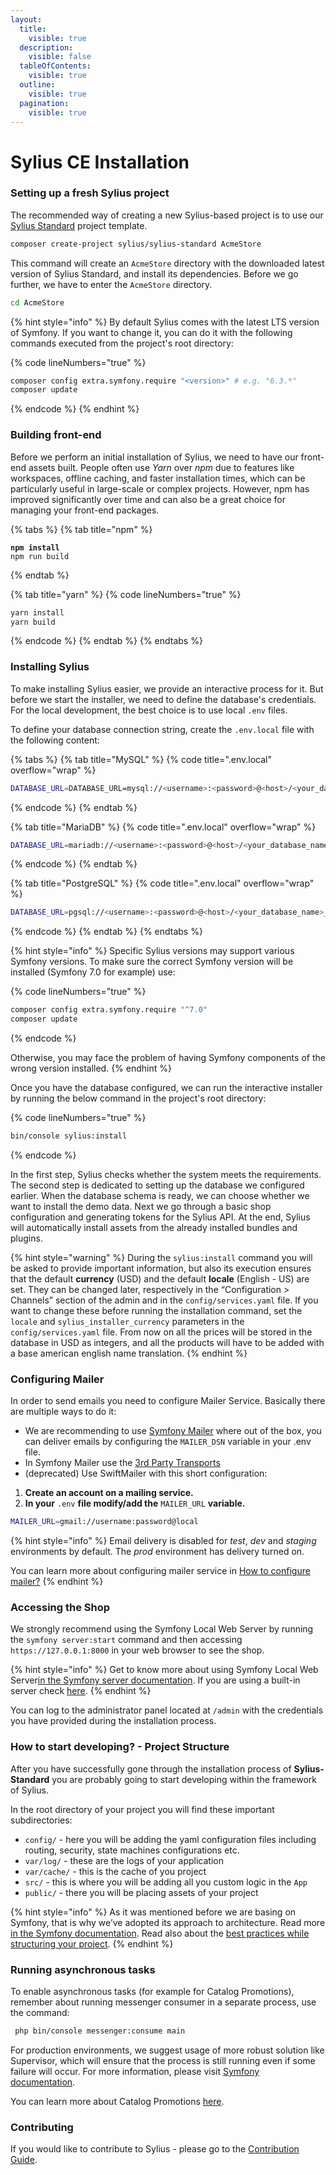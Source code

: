 ```yaml
---
layout:
  title:
    visible: true
  description:
    visible: false
  tableOfContents:
    visible: true
  outline:
    visible: true
  pagination:
    visible: true
---
```


# Sylius CE Installation

### Setting up a fresh Sylius project

The recommended way of creating a new Sylius-based project is to use our [Sylius Standard](https://github.com/Sylius/Sylius-Standard) project template.

```bash
composer create-project sylius/sylius-standard AcmeStore
```

This command will create an `AcmeStore` directory with the downloaded latest version of Sylius Standard, and install its dependencies. Before we go further, we have to enter the `AcmeStore` directory.

```bash
cd AcmeStore
```

{% hint style="info" %}
By default Sylius comes with the latest LTS version of Symfony. If you want to change it, you can do it with the following commands executed from the project's root directory:

{% code lineNumbers="true" %}
```bash
composer config extra.symfony.require "<version>" # e.g. "6.3.*"
composer update
```
{% endcode %}
{% endhint %}

### Building front-end

Before we perform an initial installation of Sylius, we need to have our front-end assets built. People often use _Yarn_ over _npm_ due to features like workspaces, offline caching, and faster installation times, which can be particularly useful in large-scale or complex projects. However, npm has improved significantly over time and can also be a great choice for managing your front-end packages.

{% tabs %}
{% tab title="npm" %}
<pre class="language-bash" data-line-numbers><code class="lang-bash"><strong>npm install
</strong>npm run build
</code></pre>
{% endtab %}

{% tab title="yarn" %}
{% code lineNumbers="true" %}
```bash
yarn install
yarn build
```
{% endcode %}
{% endtab %}
{% endtabs %}

### Installing Sylius

To make installing Sylius easier, we provide an interactive process for it. But before we start the installer, we need to define the database's credentials. For the local development, the best choice is to use local `.env` files.

To define your database connection string, create the `.env.local` file with the following content:

{% tabs %}
{% tab title="MySQL" %}
{% code title=".env.local" overflow="wrap" %}
```sh
DATABASE_URL=DATABASE_URL=mysql://<username>:<password>@<host>/<your_database_name>_%kernel.environment%?serverVersion=<your_db_version>&charset=utf8
```
{% endcode %}
{% endtab %}

{% tab title="MariaDB" %}
{% code title=".env.local" overflow="wrap" %}
```sh
DATABASE_URL=mariadb://<username>:<password>@<host>/<your_database_name>_%kernel.environment%?serverVersion=<your_db_version>&charset=utf8
```
{% endcode %}
{% endtab %}

{% tab title="PostgreSQL" %}
{% code title=".env.local" overflow="wrap" %}
```sh
DATABASE_URL=pgsql://<username>:<password>@<host>/<your_database_name>_%kernel.environment%?serverVersion=<your_db_version>&charset=utf8
```
{% endcode %}
{% endtab %}
{% endtabs %}

{% hint style="info" %}
Specific Sylius versions may support various Symfony versions. To make sure the correct Symfony version will be installed (Symfony 7.0 for example) use:

{% code lineNumbers="true" %}
```bash
composer config extra.symfony.require "^7.0"
composer update
```
{% endcode %}

Otherwise, you may face the problem of having Symfony components of the wrong version installed.
{% endhint %}

Once you have the database configured, we can run the interactive installer by running the below command in the project's root directory:

{% code lineNumbers="true" %}
```bash
bin/console sylius:install
```
{% endcode %}

In the first step, Sylius checks whether the system meets the requirements. The second step is dedicated to setting up the database we configured earlier. When the database schema is ready, we can choose whether we want to install the demo data. Next we go through a basic shop configuration and generating tokens for the Sylius API. At the end, Sylius will automatically install assets from the already installed bundles and plugins.

{% hint style="warning" %}
During the `sylius:install` command you will be asked to provide important information, but also its execution ensures that the default **currency** (USD) and the default **locale** (English - US) are set. They can be changed later, respectively in the “Configuration > Channels” section of the admin and in the `config/services.yaml` file. If you want to change these before running the installation command, set the `locale` and `sylius_installer_currency` parameters in the `config/services.yaml` file. From now on all the prices will be stored in the database in USD as integers, and all the products will have to be added with a base american english name translation.
{% endhint %}

### Configuring Mailer

In order to send emails you need to configure Mailer Service. Basically there are multiple ways to do it:

* We are recommending to use [Symfony Mailer](https://symfony.com/doc/current/mailer.html) where out of the box, you can deliver emails by configuring the `MAILER_DSN` variable in your .env file.
* In Symfony Mailer use the [3rd Party Transports](https://symfony.com/doc/current/mailer.html#using-a-3rd-party-transport)
* (deprecated) Use SwiftMailer with this short configuration:

1. **Create an account on a mailing service.**
2. **In your** `.env` **file modify/add the** `MAILER_URL` **variable.**

```bash
MAILER_URL=gmail://username:password@local
```

{% hint style="info" %}
Email delivery is disabled for _test_, _dev_ and _staging_ environments by default. The _prod_ environment has delivery turned on.

You can learn more about configuring mailer service in [How to configure mailer?](../../../the-cookbook-2.0/how-to-configure-mailer.md)
{% endhint %}

### Accessing the Shop

We strongly recommend using the Symfony Local Web Server by running the `symfony server:start` command and then accessing `https://127.0.0.1:8000` in your web browser to see the shop.

{% hint style="info" %}
Get to know more about using Symfony Local Web Server[in the Symfony server documentation](https://symfony.com/doc/current/setup/symfony\_server.html). If you are using a built-in server check [here](https://symfony.com/doc/current/cookbook/web\_server/built\_in.html).
{% endhint %}

You can log to the administrator panel located at `/admin` with the credentials you have provided during the installation process.

### How to start developing? - Project Structure

After you have successfully gone through the installation process of **Sylius-Standard** you are probably going to start developing within the framework of Sylius.

In the root directory of your project you will find these important subdirectories:

* `config/` - here you will be adding the yaml configuration files including routing, security, state machines configurations etc.
* `var/log/` - these are the logs of your application
* `var/cache/` - this is the cache of you project
* `src/` - this is where you will be adding all you custom logic in the `App`
* `public/` - there you will be placing assets of your project

{% hint style="info" %}
As it was mentioned before we are basing on Symfony, that is why we’ve adopted its approach to architecture. Read more [in the Symfony documentation](https://symfony.com/doc/current/quick\_tour/the\_architecture.html). Read also about the [best practices while structuring your project](https://symfony.com/doc/current/best\_practices/creating-the-project.html#structuring-the-application).
{% endhint %}

### Running asynchronous tasks

To enable asynchronous tasks (for example for Catalog Promotions), remember about running messenger consumer in a separate process, use the command:

```bash
 php bin/console messenger:consume main
```

For production environments, we suggest usage of more robust solution like Supervisor, which will ensure that the process is still running even if some failure will occur. For more information, please visit [Symfony documentation](https://symfony.com/doc/current/messenger.html#supervisor-configuration).

You can learn more about Catalog Promotions [here](../../products/catalog-promotions.md).

### Contributing

If you would like to contribute to Sylius - please go to the [Contribution Guide](../../contributing/).
